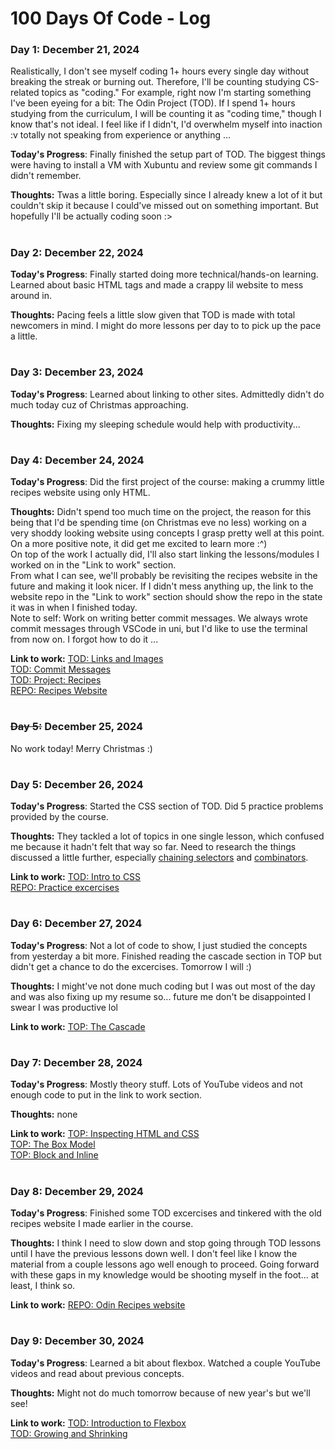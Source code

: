 # 100 Days Of Code - Log

### Day 1: December 21, 2024

Realistically, I don't see myself coding 1+ hours every single day without breaking the streak or burning out. Therefore, I'll be counting studying CS-related topics as "coding." For example, right now I'm starting something I've been eyeing for a bit: The Odin Project (TOD). If I spend 1+ hours studying from the curriculum, I will be counting it as "coding time," though I know that's not ideal. I feel like if I didn't, I'd overwhelm myself into inaction :v totally not speaking from experience or anything ...

**Today's Progress**: Finally finished the setup part of TOD. The biggest things  were having to install a VM with Xubuntu and review some git commands I didn't remember.

**Thoughts:** Twas a little boring. Especially since I already knew a lot of it but couldn't skip it because I could've missed out on something important. But hopefully I'll be actually coding soon :>

#

### Day 2: December 22, 2024

**Today's Progress**: Finally started doing more technical/hands-on learning. Learned about basic HTML tags and made a crappy lil website to mess around in.

**Thoughts:** Pacing feels a little slow given that TOD is made with total newcomers in mind. I might do more lessons per day to to pick up the pace a little.

#

### Day 3: December 23, 2024

**Today's Progress**: Learned about linking to other sites. Admittedly didn't do much today cuz of Christmas approaching.

**Thoughts:** Fixing my sleeping schedule would help with productivity...

#

### Day 4: December 24, 2024

**Today's Progress**: Did the first project of the course: making a crummy little recipes website using only HTML.

**Thoughts:** Didn't spend too much time on the project, the reason for this being that I'd be spending time (on Christmas eve no less) working on a very shoddy looking website using concepts I grasp pretty well at this point.
On a more positive note, it did get me excited to learn more :^)  
On top of the work I actually did, I'll also start linking the lessons/modules I worked on in the "Link to work" section.  
From what I can see, we'll probably be revisiting the recipes website in the future and making it look nicer. If I didn't mess anything up, the link to the website repo in the "Link to work" section should show the repo in the state it was in when I finished today.  
Note to self: Work on writing better commit messages. We always wrote commit messages through VSCode in uni, but I'd like to use the terminal from now on. I forgot how to do it ...

**Link to work:** [TOD: Links and Images](https://www.theodinproject.com/lessons/foundations-links-and-images)  
[TOD: Commit Messages](https://www.theodinproject.com/lessons/foundations-commit-messages)  
[TOD: Project: Recipes](https://www.theodinproject.com/lessons/foundations-recipes)  
[REPO: Recipes Website](https://github.com/leanelys/odin-recipes/tree/bb993ec21e1ad4b403940f5c9497074e8a73d593)  

#

### ~~Day 5:~~ December 25, 2024

No work today! Merry Christmas :)

#

### Day 5: December 26, 2024

**Today's Progress**: Started the CSS section of TOD. Did 5 practice problems provided by the course.

**Thoughts:** They tackled a lot of topics in one single lesson, which confused me because it hadn't felt that way so far. Need to research the things discussed a little further, 
especially [chaining selectors](https://www.theodinproject.com/lessons/foundations-intro-to-css#chaining-selectors) and [combinators](https://www.theodinproject.com/lessons/foundations-intro-to-css#descendant-combinator).

**Link to work:** [TOD: Intro to CSS](https://www.theodinproject.com/lessons/foundations-intro-to-css)  
[REPO: Practice excercises](https://github.com/leanelys/css-exercises)

#

### Day 6: December 27, 2024

**Today's Progress**: Not a lot of code to show, I just studied the concepts from yesterday a bit more. 
Finished reading the cascade section in TOP but didn't get a chance to do the excercises. Tomorrow I will :)

**Thoughts:** I might've not done much coding but I was out most of the day and was also fixing up my resume so... future me don't be disappointed I swear I was productive lol

**Link to work:** [TOP: The Cascade](https://www.theodinproject.com/lessons/foundations-the-cascade)

#

### Day 7: December 28, 2024

**Today's Progress**: Mostly theory stuff. Lots of YouTube videos and not enough code to put in the link to work section.

**Thoughts:** none

**Link to work:** [TOP: Inspecting HTML and CSS](https://www.theodinproject.com/lessons/foundations-inspecting-html-and-css)  
[TOP: The Box Model](https://www.theodinproject.com/lessons/foundations-the-box-model)  
[TOP: Block and Inline](https://www.theodinproject.com/lessons/foundations-block-and-inline)

#

### Day 8: December 29, 2024

**Today's Progress**: Finished some TOD excercises and tinkered with the old recipes website I made earlier in the course.

**Thoughts:** I think I need to slow down and stop going through TOD lessons until I have the previous lessons down well.
I don't feel like I know the material from a couple lessons ago well enough to proceed.
Going forward with these gaps in my knowledge would be shooting myself in the foot... at least, I think so.

**Link to work:** [REPO: Odin Recipes website](https://github.com/leanelys/odin-recipes/commit/f2dfac2fe0e1dd358e970c3b928b711a4572b00e)

#

### Day 9: December 30, 2024

**Today's Progress**: Learned a bit about flexbox. Watched a couple YouTube videos and read about previous concepts.

**Thoughts:** Might not do much tomorrow because of new year's but we'll see! 

**Link to work:** [TOD: Introduction to Flexbox](https://www.theodinproject.com/lessons/foundations-introduction-to-flexbox)  
[TOD: Growing and Shrinking](https://www.theodinproject.com/lessons/foundations-growing-and-shrinking)

#
